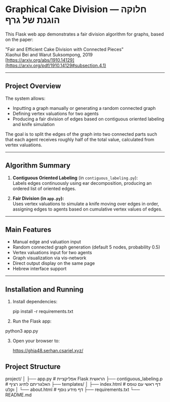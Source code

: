 # Graphical Cake Division — חלוקה הוגנת של גרף

This Flask web app demonstrates a fair division algorithm for graphs, based on the paper:

"Fair and Efficient Cake Division with Connected Pieces"  
Xiaohui Bei and Warut Suksompong, 2019  
[https://arxiv.org/abs/1910.14129](https://arxiv.org/pdf/1910.14129#subsection.4.1)

---

## Project Overview

The system allows:

- Inputting a graph manually or generating a random connected graph  
- Defining vertex valuations for two agents  
- Producing a fair division of edges based on contiguous oriented labeling and knife simulation  

The goal is to split the edges of the graph into two connected parts such that each agent receives roughly half of the total value, calculated from vertex valuations.

---

## Algorithm Summary

1. **Contiguous Oriented Labeling** (in `contiguous_labeling.py`):  
   Labels edges continuously using ear decomposition, producing an ordered list of oriented edges.

2. **Fair Division (in `app.py`):**  
   Uses vertex valuations to simulate a knife moving over edges in order, assigning edges to agents based on cumulative vertex values of edges.

---

## Main Features

- Manual edge and valuation input  
- Random connected graph generation (default 5 nodes, probability 0.5)  
- Vertex valuations input for two agents  
- Graph visualization via vis-network  
- Direct output display on the same page  
- Hebrew interface support  

---

## Installation and Running

1. Install dependencies:
   
   pip install -r requirements.txt
   
2. Run the Flask app:

python3 app.py

3. Open your browser to:

   https://ghia48.serhan.csariel.xyz/



  ## Project Structure
  project/
│
├── app.py                  # אפליקציית Flask הראשית
├── contiguous_labeling.p   # האלגוריתם לתיוג רציף 
├── templates/
│   ├── index.html          # דף ראשי עם טופס וקלט
│   └── about.html          # דף מידע נוסף 
├── requirements.txt
└── README.md


    

